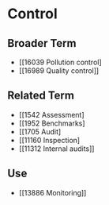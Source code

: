 # Control  

## Broader Term

- [[16039 Pollution control]
- [[16989 Quality control]]  

## Related Term

- [[1542 Assessment]
- [[1952 Benchmarks]
- [[1705 Audit]
- [[11160 Inspection]
- [[11312 Internal audits]]  

## Use

- [[13886 Monitoring]]  

